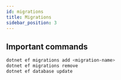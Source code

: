```yaml
---
id: migrations
title: Migrations
sidebar_position: 3
---
```


## Important commands

```bash
dotnet ef migrations add <migration-name>
dotnet ef migrations remove
dotnet ef database update
```
